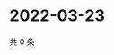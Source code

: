 # 2022-03-23

共 0 条

<!-- BEGIN WEIBO -->
<!-- 最后更新时间 Wed Mar 23 2022 07:15:57 GMT+0800 (China Standard Time) -->

<!-- END WEIBO -->
